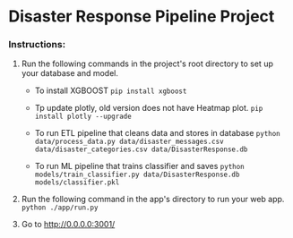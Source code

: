 # Disaster Response Pipeline Project

### Instructions:
1. Run the following commands in the project's root directory to set up your database and model.
    - To install XGBOOST
        `pip install xgboost`
        
    - Tp update plotly, old version does not have Heatmap plot.
        `pip install plotly --upgrade`
        
    - To run ETL pipeline that cleans data and stores in database
        `python data/process_data.py data/disaster_messages.csv data/disaster_categories.csv data/DisasterResponse.db`
        
    - To run ML pipeline that trains classifier and saves
        `python models/train_classifier.py data/DisasterResponse.db models/classifier.pkl`

2. Run the following command in the app's directory to run your web app.
    `python ./app/run.py`

3. Go to http://0.0.0.0:3001/
